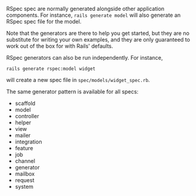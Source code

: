 RSpec spec are normally generated alongside other application components.
For instance, `rails generate model` will also generate an RSpec spec file
for the model.

Note that the generators are there to help you get started, but they are no
substitute for writing your own examples, and they are only guaranteed to work
out of the box for with Rails' defaults.

RSpec generators can also be run independently. For instance,

    rails generate rspec:model widget

will create a new spec file in `spec/models/widget_spec.rb`.

The same generator pattern is available for all specs:

* scaffold
* model
* controller
* helper
* view
* mailer
* integration
* feature
* job
* channel
* generator
* mailbox
* request
* system
